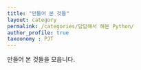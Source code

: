 ```yaml
---
title: "만들어 본 것들"
layout: category
permalink: /categories/답답해서 해본 Python/
author_profile: true
taxoonomy : PJT
---
```


만들어 본 것들을 모읍니다.
